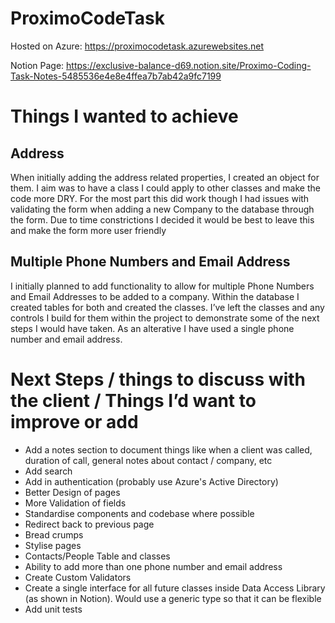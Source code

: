 # ProximoCodeTask

Hosted on Azure: https://proximocodetask.azurewebsites.net

Notion Page: https://exclusive-balance-d69.notion.site/Proximo-Coding-Task-Notes-5485536e4e8e4ffea7b7ab42a9fc7199 


# Things I wanted to achieve

## Address

When initially adding the address related properties, I created an object for them. I aim was to have a class I could apply to other classes and make the code more DRY. For the most part this did work though I had issues with validating the form when adding a new Company to the database through the form. Due to time constrictions I decided it would be best to leave this and make the form more user friendly 

## Multiple Phone Numbers and Email Address

I initially planned to add functionality to allow for multiple Phone Numbers and Email Addresses to be added to a company. Within the database I created tables for both and created the classes. I’ve left the classes and any controls I build for them within the project to demonstrate some of the next steps I would have taken. As an alterative I have used a single phone number and email address.

# Next Steps / things to discuss with the client / Things I’d want to improve or add

- Add a notes section to document things like when a client was called, duration of call, general notes about contact / company, etc
- Add search
- Add in authentication (probably use Azure's Active Directory)
- Better Design of pages
- More Validation of fields
- Standardise components and codebase where possible
- Redirect back to previous page
- Bread crumps
- Stylise pages
- Contacts/People Table and classes
- Ability to add more than one phone number and email address
- Create Custom Validators
- Create a single interface for all future classes inside Data Access Library (as shown in Notion). Would use a generic type so that it can be flexible
- Add unit tests
